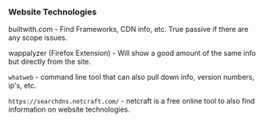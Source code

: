 ### Website Technologies

builtwith.com - Find Frameworks, CDN info, etc.  True passive if there are any scope issues.

wappalyzer (Firefox Extension) - Will show a good amount of the same info but directly from the site.

`whatweb` - command line tool that can also pull down info, version numbers, ip's, etc.

`https://searchdns.netcraft.com/` - netcraft is a free online tool to also find information on website technologies.